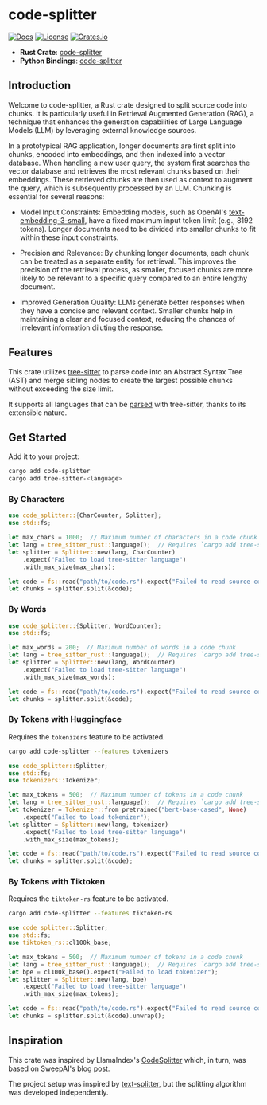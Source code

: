 # code-splitter

[![Docs](https://docs.rs/code-splitter/badge.svg)](https://docs.rs/code-splitter/)
[![License](https://img.shields.io/crates/l/code-splitter)](https://github.com/wangxj03/code-splitter/blob/main/LICENSE.txt)
[![Crates.io](https://img.shields.io/crates/v/code-splitter)](https://crates.io/crates/code-splitter)

- **Rust Crate**: [code-splitter](https://crates.io/crates/code-splitter)
- **Python Bindings**: [code-splitter](https://pypi.org/project/code-splitter/)

## Introduction

Welcome to code-splitter, a Rust crate designed to split source code into chunks. It is particularly useful in Retrieval Augmented Generation (RAG), a technique that enhances the generation capabilities of Large Language Models (LLM) by leveraging external knowledge sources.

In a prototypical RAG application, longer documents are first split into chunks, encoded into embeddings, and then indexed into a vector database. When handling a new user query, the system first searches the vector database and retrieves the most relevant chunks based on their embeddings. These retrieved chunks are then used as context to augment the query, which is subsequently processed by an LLM. Chunking is essential for several reasons:

- Model Input Constraints: Embedding models, such as OpenAI's [text-embedding-3-small](https://platform.openai.com/docs/guides/embeddings/embedding-models), have a fixed maximum input token limit (e.g., 8192 tokens). Longer documents need to be divided into smaller chunks to fit within these input constraints.

- Precision and Relevance: By chunking longer documents, each chunk can be treated as a separate entity for retrieval. This improves the precision of the retrieval process, as smaller, focused chunks are more likely to be relevant to a specific query compared to an entire lengthy document.

- Improved Generation Quality: LLMs generate better responses when they have a concise and relevant context. Smaller chunks help in maintaining a clear and focused context, reducing the chances of irrelevant information diluting the response.

## Features

This crate utilizes [tree-sitter](https://crates.io/crates/tree-sitter) to parse code into an Abstract Syntax Tree (AST) and merge sibling nodes to create the largest possible chunks without exceeding the size limit.

It supports all languages that can be [parsed](https://tree-sitter.github.io/tree-sitter/#parsers) with tree-sitter, thanks to its extensible nature.

## Get Started

Add it to your project:

```sh
cargo add code-splitter
cargo add tree-sitter-<language>
```

### By Characters

```rust
use code_splitter::{CharCounter, Splitter};
use std::fs;

let max_chars = 1000;  // Maximum number of characters in a code chunk
let lang = tree_sitter_rust::language();  // Requires `cargo add tree-sitter-rust`
let splitter = Splitter::new(lang, CharCounter)
    .expect("Failed to load tree-sitter language")
    .with_max_size(max_chars);

let code = fs::read("path/to/code.rs").expect("Failed to read source code");
let chunks = splitter.split(&code);
```

### By Words

```rust
use code_splitter::{Splitter, WordCounter};
use std::fs;

let max_words = 200;  // Maximum number of words in a code chunk
let lang = tree_sitter_rust::language();  // Requires `cargo add tree-sitter-rust`
let splitter = Splitter::new(lang, WordCounter)
    .expect("Failed to load tree-sitter language")
    .with_max_size(max_words);

let code = fs::read("path/to/code.rs").expect("Failed to read source code");
let chunks = splitter.split(&code);
```

### By Tokens with Huggingface

Requires the `tokenizers` feature to be activated.

```sh
cargo add code-splitter --features tokenizers
```

```rust
use code_splitter::Splitter;
use std::fs;
use tokenizers::Tokenizer;

let max_tokens = 500;  // Maximum number of tokens in a code chunk
let lang = tree_sitter_rust::language();  // Requires `cargo add tree-sitter-rust`
let tokenizer = Tokenizer::from_pretrained("bert-base-cased", None)
    .expect("Failed to load tokenizer");
let splitter = Splitter::new(lang, tokenizer)
    .expect("Failed to load tree-sitter language")
    .with_max_size(max_tokens);

let code = fs::read("path/to/code.rs").expect("Failed to read source code");
let chunks = splitter.split(&code);
```

### By Tokens with Tiktoken

Requires the `tiktoken-rs` feature to be activated.

```sh
cargo add code-splitter --features tiktoken-rs
```

```rust
use code_splitter::Splitter;
use std::fs;
use tiktoken_rs::cl100k_base;

let max_tokens = 500;  // Maximum number of tokens in a code chunk
let lang = tree_sitter_rust::language();  // Requires `cargo add tree-sitter-rust`
let bpe = cl100k_base().expect("Failed to load tokenizer");
let splitter = Splitter::new(lang, bpe)
    .expect("Failed to load tree-sitter language")
    .with_max_size(max_tokens);

let code = fs::read("path/to/code.rs").expect("Failed to read source code");
let chunks = splitter.split(&code).unwrap();
```

## Inspiration

This crate was inspired by LlamaIndex's [CodeSplitter](https://docs.llamaindex.ai/en/v0.10.19/api/llama_index.core.node_parser.CodeSplitter.html) which, in turn, was based on SweepAI's blog [post](https://docs.sweep.dev/blogs/chunking-2m-files).

The project setup was inspired by [text-splitter](https://github.com/benbrandt/text-splitter), but the splitting algorithm was developed independently.
